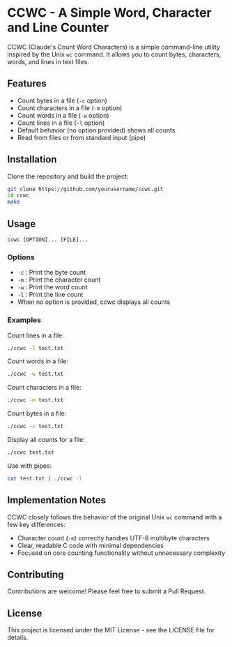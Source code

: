 # CCWC - A Simple Word, Character and Line Counter

CCWC (Claude's Count Word Characters) is a simple command-line utility inspired by the Unix `wc` command. It allows you to count bytes, characters, words, and lines in text files.

## Features

- Count bytes in a file (`-c` option)
- Count characters in a file (`-m` option)
- Count words in a file (`-w` option)
- Count lines in a file (`-l` option)
- Default behavior (no option provided) shows all counts
- Read from files or from standard input (pipe)

## Installation

Clone the repository and build the project:

```bash
git clone https://github.com/yourusername/ccwc.git
cd ccwc
make
```

## Usage

```
ccwc [OPTION]... [FILE]...
```

### Options

- `-c` : Print the byte count
- `-m` : Print the character count
- `-w` : Print the word count
- `-l` : Print the line count
- When no option is provided, ccwc displays all counts

### Examples

Count lines in a file:

```bash
./ccwc -l test.txt
```

Count words in a file:

```bash
./ccwc -w test.txt
```

Count characters in a file:

```bash
./ccwc -m test.txt
```

Count bytes in a file:

```bash
./ccwc -c test.txt
```

Display all counts for a file:

```bash
./ccwc test.txt
```

Use with pipes:

```bash
cat test.txt | ./ccwc -l
```

## Implementation Notes

CCWC closely follows the behavior of the original Unix `wc` command with a few key differences:

- Character count (`-m`) correctly handles UTF-8 multibyte characters
- Clear, readable C code with minimal dependencies
- Focused on core counting functionality without unnecessary complexity

## Contributing

Contributions are welcome! Please feel free to submit a Pull Request.

## License

This project is licensed under the MIT License - see the LICENSE file for details.
